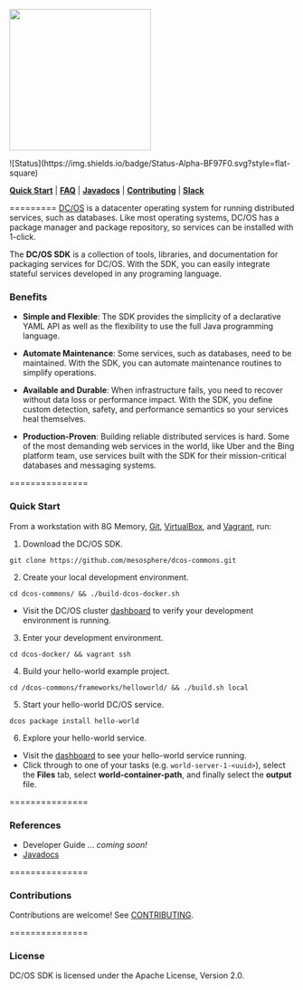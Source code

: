 <p align="left">
  <img src="https://mesosphere.com/wp-content/themes/mesosphere/library/images/assets/dcos-sdk-logo.png" width="250"/>
</p>
![Status](https://img.shields.io/badge/Status-Alpha-BF97F0.svg?style=flat-square)

[__Quick Start__](README.md#quick-start) |
[__FAQ__](docs/faq.md) |
[__Javadocs__](http://mesosphere.github.io/dcos-commons/api/) |
[__Contributing__](CONTRIBUTING.md) |
[__Slack__](http://chat.dcos.io)

=========
[DC/OS](https://dcos.io) is a datacenter operating system for running distributed services, such as databases. Like most operating systems, DC/OS has a package manager and package repository, so services can be installed with 1-click.

The __DC/OS SDK__ is a collection of tools, libraries, and documentation for packaging services for DC/OS. With the SDK, you can easily integrate stateful services developed in any programing language.
 
### Benefits

* __Simple and Flexible__: The SDK provides the simplicity of a declarative YAML API as well as the flexibility to use the full Java programming language. 

* __Automate Maintenance__: Some services, such as databases, need to be maintained. With the SDK, you can automate maintenance routines to simplify operations.

* __Available and Durable__: When infrastructure fails, you need to recover without data loss or performance impact. With the SDK, you define custom detection, safety, and performance semantics so your services heal themselves.

* __Production-Proven__: Building reliable distributed services is hard. Some of the most demanding web services in the world, like Uber and the Bing platform team, use services built with the SDK for their mission-critical databases and messaging systems.

===============
### Quick Start

From a workstation with 8G Memory, [Git](https://git-scm.com/book/en/v2/Getting-Started-Installing-Git), [VirtualBox](https://www.virtualbox.org/wiki/Downloads), and [Vagrant](https://www.vagrantup.com/downloads.html), run:

1. Download the DC/OS SDK.
  ```
  git clone https://github.com/mesosphere/dcos-commons.git
  ```
  
2. Create your local development environment.
  ```
  cd dcos-commons/ && ./build-dcos-docker.sh
  ```
  * Visit the DC/OS cluster [dashboard](http://172.17.0.2/) to verify your development environment is running.

3. Enter your development environment.
  ```
  cd dcos-docker/ && vagrant ssh
  ```
  
4. Build your hello-world example project.
  ```
  cd /dcos-commons/frameworks/helloworld/ && ./build.sh local
  ```
  
5. Start your hello-world DC/OS service.
  ```
  dcos package install hello-world
  ```
  
6. Explore your hello-world service.
  * Visit the [dashboard](http://172.17.0.2/#/services/%2Fhello-world/) to see your hello-world service running.
  * Click through to one of your tasks (e.g. `world-server-1-<uuid>`), select the __Files__ tab, select __world-container-path__, and finally select the __output__ file.

===============
### References
* Developer Guide ... *coming soon!*
* [Javadocs](http://mesosphere.github.io/dcos-commons/api/index.html)

===============
### Contributions
Contributions are welcome! See [CONTRIBUTING](CONTRIBUTING.md).

===============
### License
DC/OS SDK is licensed under the Apache License, Version 2.0.
